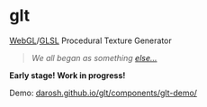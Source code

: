 # glt

[WebGL](https://en.wikipedia.org/wiki/WebGL)/[GLSL](https://en.wikipedia.org/wiki/OpenGL_Shading_Language) Procedural Texture Generator

> _We all began as something [else&hellip;](https://github.com/darosh/texgen-explorer)_

__Early stage! Work in progress!__

Demo: [darosh.github.io/glt/components/glt-demo/](https://darosh.github.io/glt/components/glt-demo/)
